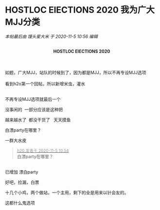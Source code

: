 # HOSTLOC ElECTIONS 2020  我为广大MJJ分类

<i class="pstatus"> 本帖最后由 馒头爱大米 于 2020-11-5 10:56 编辑 </i><br />
<br />
<div align="center"><strong>HOSTLOC ElECTIONS 2020</strong></div><br />
<br />
<br />
如题，广大MJJ，站队的时候到了，因为都是MJJ，所以不再专设MJJ选项<br />
<br />
看到h2o第一个回帖，所以新增米虫，灌水<br />
<br />


不再专设MJJ选项就最后一个

<img src="static/image/smiley/default/lol.gif" smilieid="12" border="0" alt="" />没事闲的&nbsp;&nbsp;一部分应该是这种把

越来越水了&nbsp;&nbsp;都没干货了&nbsp; &nbsp;天天摸鱼

白漂party在哪里？

一群大水皮

<div class="quote"><blockquote><font size="2"><a href="https://www.hostloc.com/forum.php?mod=redirect&amp;goto=findpost&amp;pid=9405533&amp;ptid=762690" target="_blank"><font color="#999999">h20 发表于 2020-11-5 10:54</font></a></font><br />
白漂party在哪里？</blockquote></div><br />
已增加 漂白party

好吧，捡漏，白票

十几个小鸡，两个做站，一个主用，剩下的全是用来以针会友的。<img id="aimg_cK26i" onclick="zoom(this, this.src, 0, 0, 0)" class="zoom" src="https://cdn.jsdelivr.net/gh/hishis/forum-master/public/images/patch.gif" onmouseover="img_onmouseoverfunc(this)" onload="thumbImg(this)" border="0" alt="" />

这都什么鬼选项

